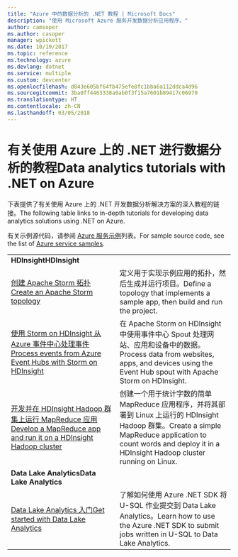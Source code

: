 ```yaml
---
title: "Azure 中的数据分析的 .NET 教程 | Microsoft Docs"
description: "使用 Microsoft Azure 服务开发数据分析应用程序。"
author: camsoper
ms.author: casoper
manager: wpickett
ms.date: 10/19/2017
ms.topic: reference
ms.technology: azure
ms.devlang: dotnet
ms.service: multiple
ms.custom: devcenter
ms.openlocfilehash: d843e605bf64fb475efe8fc1bba6a112ddca4d96
ms.sourcegitcommit: 3ba0ff4463338a0ab0f3f15a7601b89417c06970
ms.translationtype: HT
ms.contentlocale: zh-CN
ms.lasthandoff: 03/05/2018
---
```

# <a name="data-analytics-tutorials-with-net-on-azure"></a><span data-ttu-id="3fd5c-103">有关使用 Azure 上的 .NET 进行数据分析的教程</span><span class="sxs-lookup"><span data-stu-id="3fd5c-103">Data analytics tutorials with .NET on Azure</span></span>

<span data-ttu-id="3fd5c-104">下表提供了有关使用 Azure 上的 .NET 开发数据分析解决方案的深入教程的链接。</span><span class="sxs-lookup"><span data-stu-id="3fd5c-104">The following table links to in-depth tutorials for developing data analytics solutions using .NET on Azure.</span></span> 

<span data-ttu-id="3fd5c-105">有关示例源代码，请参阅 [Azure 服务示例](https://azure.microsoft.com/resources/samples/?platform=dotnet)列表。</span><span class="sxs-lookup"><span data-stu-id="3fd5c-105">For sample source code, see the list of [Azure service samples](https://azure.microsoft.com/resources/samples/?platform=dotnet).</span></span>

| | |
|---|---|
| <span data-ttu-id="3fd5c-106">**HDInsight**</span><span class="sxs-lookup"><span data-stu-id="3fd5c-106">**HDInsight**</span></span> | |
| <span data-ttu-id="3fd5c-107">[创建 Apache Storm 拓扑][1]</span><span class="sxs-lookup"><span data-stu-id="3fd5c-107">[Create an Apache Storm topology][1]</span></span> | <span data-ttu-id="3fd5c-108">定义用于实现示例应用的拓扑，然后生成并运行项目。</span><span class="sxs-lookup"><span data-stu-id="3fd5c-108">Define a topology that implements a sample app, then build and run the project.</span></span> | 
| <span data-ttu-id="3fd5c-109">[使用 Storm on HDInsight 从 Azure 事件中心处理事件][2]</span><span class="sxs-lookup"><span data-stu-id="3fd5c-109">[Process events from Azure Event Hubs with Storm on HDInsight][2]</span></span> | <span data-ttu-id="3fd5c-110">在 Apache Storm on HDInsight 中使用事件中心 Spout 处理网站、应用和设备中的数据。</span><span class="sxs-lookup"><span data-stu-id="3fd5c-110">Process data from websites, apps, and devices using the Event Hub spout with Apache Storm on HDInsight.</span></span>
| <span data-ttu-id="3fd5c-111">[开发并在 HDInsight Hadoop 群集上运行 MapReduce 应用][3]</span><span class="sxs-lookup"><span data-stu-id="3fd5c-111">[Develop a MapReduce app and run it on a HDInsight Hadoop cluster][3]</span></span> | <span data-ttu-id="3fd5c-112">创建一个用于统计字数的简单 MapReduce 应用程序，并将其部署到 Linux 上运行的 HDInsight Hadoop 群集。</span><span class="sxs-lookup"><span data-stu-id="3fd5c-112">Create a simple MapReduce application to count words and deploy it in a HDInsight Hadoop cluster running on Linux.</span></span> |
| <span data-ttu-id="3fd5c-113">**Data Lake Analytics**</span><span class="sxs-lookup"><span data-stu-id="3fd5c-113">**Data Lake Analytics**</span></span> | |
| <span data-ttu-id="3fd5c-114">[Data Lake Analytics 入门][4]</span><span class="sxs-lookup"><span data-stu-id="3fd5c-114">[Get started with Data Lake Analytics][4]</span></span> | <span data-ttu-id="3fd5c-115">了解如何使用 Azure .NET SDK 将 U-SQL 作业提交到 Data Lake Analytics。</span><span class="sxs-lookup"><span data-stu-id="3fd5c-115">Learn how to use the Azure .NET SDK to submit jobs written in U-SQL to Data Lake Analytics.</span></span>|


[1]: /azure/hdinsight/hdinsight-storm-develop-csharp-event-hub-topology
[2]: /azure/hdinsight/hdinsight-storm-develop-csharp-visual-studio-topology
[3]: /azure/hdinsight/hdinsight-hadoop-dotnet-csharp-mapreduce-streaming
[4]: /azure/data-lake-analytics/data-lake-analytics-get-started-net-sdk